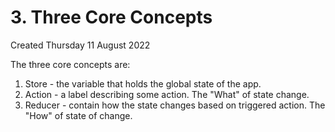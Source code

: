 # 3. Three Core Concepts
Created Thursday 11 August 2022

The three core concepts are:
1. Store - the variable that holds the global state of the app.
2. Action - a label describing some action. The "What" of state change.
3. Reducer - contain how the state changes based on triggered action. The "How" of state of change.